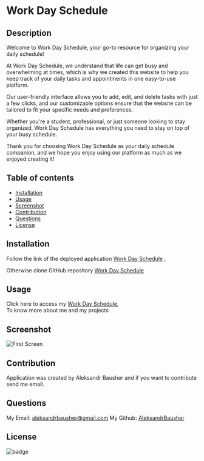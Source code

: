 # Work Day Schedule

## Description

Welcome to Work Day Schedule, your go-to resource for organizing your daily schedule!

At Work Day Schedule, we understand that life can get busy and overwhelming at times, which is why we created this website to help you keep track of your daily tasks and appointments in one easy-to-use platform.

Our user-friendly interface allows you to add, edit, and delete tasks with just a few clicks, and our customizable options ensure that the website can be tailored to fit your specific needs and preferences.

Whether you're a student, professional, or just someone looking to stay organized, Work Day Schedule has everything you need to stay on top of your busy schedule.

Thank you for choosing Work Day Schedule as your daily schedule companion, and we hope you enjoy using our platform as much as we enjoyed creating it!

## Table of contents

- [Installation](#installation)
- [Usage](#usage)
- [Screenshot](#screenshot)
- [Contribution](#contribution)
- [Questions](#questions)
- [License](#license)

## Installation

Follow the link of the deployed application [Work Day Schedule](https://aleksandrbausher.github.io/Work-Day-Schedule/) ,

Otherwise clone GitHub repository [Work Day Schedule](https://github.com/AleksandrBausher/Work-Day-Schedule)

## Usage
Click here to access my [Work Day Schedule](https://aleksandrbausher.github.io/Work-Day-Schedule/),<br />
To know more about me and my projects

## Screenshot
![First Screen](./images/screenshot1.png "screen1")

## Contribution

Application was created by Aleksandr Bausher and if you want to contribute send me email.

## Questions

My Email:
[aleksandrbausher@gmail.com](mailto:aleksandrbausher@gmail.com)
My Github:
[AleksandrBausher](https://github.com/aleksandrbausher)

## License

![badge](https://img.shields.io/badge/license-MIT-blue)
